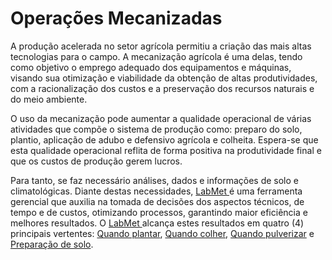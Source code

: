 # Operações Mecanizadas

A produção acelerada no setor agrícola permitiu a criação das mais altas tecnologias para o campo. A mecanização agrícola é uma delas, tendo como objetivo o emprego adequado dos equipamentos e máquinas, visando sua otimização e viabilidade da obtenção de altas produtividades, com a racionalização dos custos e a preservação dos recursos naturais e do meio ambiente.

O uso da mecanização pode aumentar a qualidade operacional de várias atividades que compõe o sistema de produção como: preparo do solo, plantio, aplicação de adubo e defensivo agrícola e colheita. Espera-se que esta qualidade operacional reflita de forma positiva na produtividade final e que os custos de produção gerem lucros.

Para tanto, se faz necessário análises, dados e informações de solo e climatológicas. Diante destas necessidades, [LabMet ](/introducao.md)é uma ferramenta gerencial que auxilia na tomada de decisões dos aspectos técnicos, de tempo e de custos, otimizando processos, garantindo maior eficiência e melhores resultados. O [LabMet ](/introducao.md)alcança estes resultados em quatro \(4\) principais vertentes: [Quando plantar](/operacoes-mecanizadas/plantio.md), [Quando colher](/operacoes-mecanizadas/colheita.md), [Quando pulverizar](/operacoes-mecanizadas/pulverizacao.md) e [Preparação de solo](/operacoes-mecanizadas/preparo-de-solo.md).

